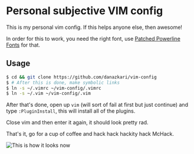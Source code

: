 # Personal subjective VIM config

This is my personal vim config. If this helps anyone else, then awesome!

In order for this to work, you need the right font, use [Patched Powerline Fonts](https://github.com/powerline/fonts) for that.

## Usage

```bash
$ cd && git clone https://github.com/danazkari/vim-config
$ # After this is done, make symbolic links
$ ln -s ~/.vimrc ~/vim-config/.vimrc
$ ln -s ~/.vim ~/vim-config/.vim
```

After that's done, open up `vim` (will sort of fail at first but just continue) and type `:PluginInstall`, this will install all of the plugins.

Close vim and then enter it again, it should look pretty rad.

That's it, go for a cup of coffee and hack hack hackity hack McHack.

![This is how it looks now](http://res.cloudinary.com/danazkari/image/upload/v1458244829/7BkOG_kqrnse.png)

